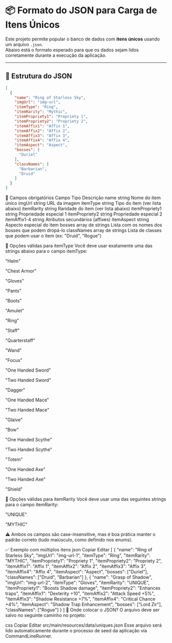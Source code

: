 # 📦 Formato do JSON para Carga de Itens Únicos

Este projeto permite popular o banco de dados com **itens únicos** usando um arquivo `.json`.  
Abaixo está o formato esperado para que os dados sejam lidos corretamente durante a execução da aplicação.

---

## 📁 Estrutura do JSON

```json
[
  {
    "name": "Ring of Starless Sky",
    "imgUrl": "img-url",
    "itemType": "Ring",
    "itemRarity": "Mythic",
    "itemPropriety1": "Propriety 1",
    "itemPropriety2": "Propriety 2",
    "itemAffix1": "Affix 1",
    "itemAffix2": "Affix 2",
    "itemAffix3": "Affix 3",
    "itemAffix4": "Affix 4",
    "itemAspect": "Aspect",
    "bosses": [
      "Duriel"
    ],
    "classNames": [
      "Barbarian",
      "Druid"
    ]
  }
]

```
🧩 Campos obrigatórios
Campo	Tipo	Descrição
name	string	Nome do item único
imgUrl	string	URL da imagem
itemType	string	Tipo do item (ver lista abaixo)
itemRarity	string	Raridade do item (ver lista abaixo)
itemPropriety1	string	Propriedade especial 1
itemPropriety2	string	Propriedade especial 2
itemAffix1-4	string	Atributos secundários (affixes)
itemAspect	string	Aspecto especial do item
bosses	array de strings	Lista com os nomes dos bosses que podem dropá-lo
classNames	array de strings	Lista de classes que podem usar o item (ex: "Druid", "Rogue")

🧠 Opções válidas para itemType
Você deve usar exatamente uma das strings abaixo para o campo itemType:

"Helm"

"Chest Armor"

"Gloves"

"Pants"

"Boots"

"Amulet"

"Ring"

"Staff"

"Quarterstaff"

"Wand"

"Focus"

"One Handed Sword"

"Two Handed Sword"

"Dagger"

"One Handed Mace"

"Two Handed Mace"

"Glaive"

"Bow"

"One Handed Scythe"

"Two Handed Scythe"

"Totem"

"One Handed Axe"

"Two Handed Axe"

"Shield"

🧠 Opções válidas para itemRarity
Você deve usar uma das seguintes strings para o campo itemRarity:

"UNIQUE"

"MYTHIC"

⚠️ Ambos os campos são case-insensitive, mas é boa prática manter o padrão correto (tudo maiúsculo, como definido nos enums).

✅ Exemplo com múltiplos itens
json
Copiar
Editar
[
  {
    "name": "Ring of Starless Sky",
    "imgUrl": "img-url-1",
    "itemType": "Ring",
    "itemRarity": "MYTHIC",
    "itemPropriety1": "Propriety 1",
    "itemPropriety2": "Propriety 2",
    "itemAffix1": "Affix 1",
    "itemAffix2": "Affix 2",
    "itemAffix3": "Affix 3",
    "itemAffix4": "Affix 4",
    "itemAspect": "Aspect",
    "bosses": ["Duriel"],
    "classNames": ["Druid", "Barbarian"]
  },
  {
    "name": "Grasp of Shadow",
    "imgUrl": "img-url-2",
    "itemType": "Gloves",
    "itemRarity": "UNIQUE",
    "itemPropriety1": "Boosts Shadow damage",
    "itemPropriety2": "Enhances traps",
    "itemAffix1": "Dexterity +10",
    "itemAffix2": "Attack Speed +5%",
    "itemAffix3": "Shadow Resistance +7%",
    "itemAffix4": "Critical Chance +4%",
    "itemAspect": "Shadow Trap Enhancement",
    "bosses": ["Lord Zir"],
    "classNames": ["Rogue"]
  }
]
📌 Onde colocar o JSON?
O arquivo deve ser salvo no seguinte caminho no projeto:

css
Copiar
Editar
src/main/resources/data/uniques.json
Esse arquivo será lido automaticamente durante o processo de seed da aplicação via CommandLineRunner.

